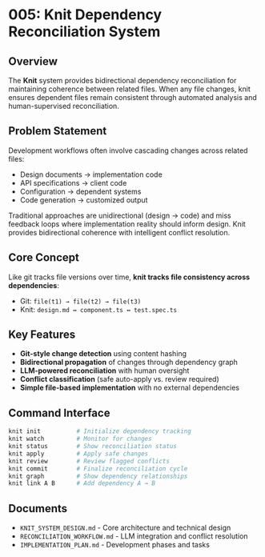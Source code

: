 # 005: Knit Dependency Reconciliation System

## Overview

The **Knit** system provides bidirectional dependency reconciliation for maintaining coherence between related files. When any file changes, knit ensures dependent files remain consistent through automated analysis and human-supervised reconciliation.

## Problem Statement

Development workflows often involve cascading changes across related files:
- Design documents → implementation code
- API specifications → client code  
- Configuration → dependent systems
- Code generation → customized output

Traditional approaches are unidirectional (design → code) and miss feedback loops where implementation reality should inform design. Knit provides bidirectional coherence with intelligent conflict resolution.

## Core Concept

Like git tracks file versions over time, **knit tracks file consistency across dependencies**:
- Git: `file(t1) → file(t2) → file(t3)`
- Knit: `design.md ↔ component.ts ↔ test.spec.ts`

## Key Features

- **Git-style change detection** using content hashing
- **Bidirectional propagation** of changes through dependency graph
- **LLM-powered reconciliation** with human oversight
- **Conflict classification** (safe auto-apply vs. review required)
- **Simple file-based implementation** with no external dependencies

## Command Interface

```bash
knit init          # Initialize dependency tracking
knit watch         # Monitor for changes
knit status        # Show reconciliation status
knit apply         # Apply safe changes
knit review        # Review flagged conflicts
knit commit        # Finalize reconciliation cycle
knit graph         # Show dependency relationships
knit link A B      # Add dependency A → B
```

## Documents

- `KNIT_SYSTEM_DESIGN.md` - Core architecture and technical design
- `RECONCILIATION_WORKFLOW.md` - LLM integration and conflict resolution
- `IMPLEMENTATION_PLAN.md` - Development phases and tasks